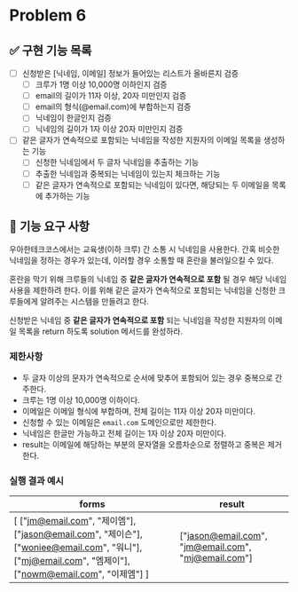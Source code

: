 # Problem 6

## ✅ 구현 기능 목록

- [ ] 신청받은 [닉네임, 이메일] 정보가 들어있는 리스트가 올바른지 검증
    - [ ] 크루가 1명 이상 10,000명 이하인지 검증
    - [ ] email의 길이가 11자 이상, 20자 미만인지 검증
    - [ ] email의 형식(@email.com)에 부합하는지 검증
    - [ ] 닉네임이 한글인지 검증
    - [ ] 닉네임의 길이가 1자 이상 20자 미만인지 검증
  
- [ ] 같은 글자가 연속적으로 포함되는 닉네임을 작성한 지원자의 이메일 목록을 생성하는 기능
  - [ ] 신청한 닉네임에서 두 글자 닉네임을 추출하는 기능
  - [ ] 추출한 닉네임과 중복되는 닉네임이 있는지 체크하는 기능
  - [ ] 같은 글자가 연속적으로 포함되는 닉네임이 있다면, 해당되는 두 이메일을 목록에 추가하는 기능

## 🚀 기능 요구 사항

우아한테크코스에서는 교육생(이하 크루) 간 소통 시 닉네임을 사용한다. 간혹 비슷한 닉네임을 정하는 경우가 있는데, 이러할 경우 소통할 때 혼란을 불러일으킬 수 있다.

혼란을 막기 위해 크루들의 닉네임 중 **같은 글자가 연속적으로 포함** 될 경우 해당 닉네임 사용을 제한하려 한다. 이를 위해 같은 글자가 연속적으로 포함되는 닉네임을 신청한 크루들에게 알려주는 시스템을 만들려고 한다.


신청받은 닉네임 중 **같은 글자가 연속적으로 포함** 되는 닉네임을 작성한 지원자의 이메일 목록을 return 하도록 solution 메서드를 완성하라.

### 제한사항

- 두 글자 이상의 문자가 연속적으로 순서에 맞추어 포함되어 있는 경우 중복으로 간주한다.
- 크루는 1명 이상 10,000명 이하이다.
- 이메일은 이메일 형식에 부합하며, 전체 길이는 11자 이상 20자 미만이다.
- 신청할 수 있는 이메일은 `email.com` 도메인으로만 제한한다.
- 닉네임은 한글만 가능하고 전체 길이는 1자 이상 20자 미만이다.
- result는 이메일에 해당하는 부분의 문자열을 오름차순으로 정렬하고 중복은 제거한다.

### 실행 결과 예시

| forms | result |
| --- | --- |
| [ ["jm@email.com", "제이엠"], ["jason@email.com", "제이슨"], ["woniee@email.com", "워니"], ["mj@email.com", "엠제이"], ["nowm@email.com", "이제엠"] ] | ["jason@email.com", "jm@email.com", "mj@email.com"] |
